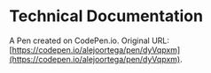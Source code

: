 # Technical Documentation

A Pen created on CodePen.io. Original URL: [https://codepen.io/alejoortega/pen/dyVqpxm](https://codepen.io/alejoortega/pen/dyVqpxm).


